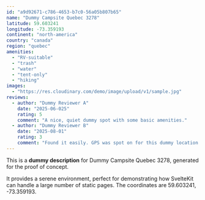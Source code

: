 ```yaml
---
id: "a9d92671-c786-4653-b7c0-56a05b807b65"
name: "Dummy Campsite Quebec 3278"
latitude: 59.603241
longitude: -73.359193
continent: "north-america"
country: "canada"
region: "quebec"
amenities:
  - "RV-suitable"
  - "trash"
  - "water"
  - "tent-only"
  - "hiking"
images:
  - "https://res.cloudinary.com/demo/image/upload/v1/sample.jpg"
reviews:
  - author: "Dummy Reviewer A"
    date: "2025-06-025"
    rating: 5
    comment: "A nice, quiet dummy spot with some basic amenities."
  - author: "Dummy Reviewer B"
    date: "2025-08-01"
    rating: 3
    comment: "Found it easily. GPS was spot on for this dummy location."
---
```


This is a **dummy description** for Dummy Campsite Quebec 3278, generated for the proof of concept.

It provides a serene environment, perfect for demonstrating how SvelteKit can handle a large number of static pages. The coordinates are 59.603241, -73.359193.
